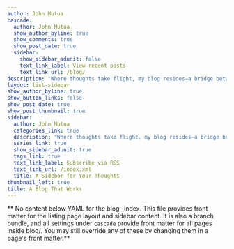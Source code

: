 ```yaml
---
author: John Mutua
cascade:
  author: John Mutua
  show_author_byline: true
  show_comments: true
  show_post_date: true
  sidebar:
    show_sidebar_adunit: false
    text_link_label: View recent posts
    text_link_url: /blog/
description: "Where thoughts take flight, my blog resides—a bridge between mind and page"
layout: list-sidebar
show_author_byline: true
show_button_links: false
show_post_date: true
show_post_thumbnail: true
sidebar:
  author: John Mutua
  categories_link: true
  description: "Where thoughts take flight, my blog resides—a bridge between mind and page"
  series_link: true
  show_sidebar_adunit: true
  tags_link: true
  text_link_label: Subscribe via RSS
  text_link_url: /index.xml
  title: A Sidebar for Your Thoughts
thumbnail_left: true
title: A Blog That Works
---
```


** No content below YAML for the blog _index. This file provides front matter for the listing page layout and sidebar content. It is also a branch bundle, and all settings under `cascade` provide front matter for all pages inside blog/. You may still override any of these by changing them in a page's front matter.**
